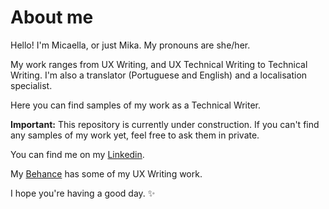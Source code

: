 # About me
Hello! I'm Micaella, or just Mika. My pronouns are she/her.

My work ranges from UX Writing, and UX Technical Writing to Technical Writing. I'm also a translator (Portuguese and English) and a localisation specialist.

Here you can find samples of my work as a Technical Writer.

**Important:** This repository is currently under construction. If you can't find any samples of my work yet, feel free to ask them in private.

You can find me on my [Linkedin](https://www.linkedin.com/in/mzni/).

My [Behance](https://www.behance.net/micaellamazoni) has some of my UX Writing work.

I hope you're having a good day. ✨

<!---
mkzni/mkzni is a ✨ special ✨ repository because its `README.md` (this file) appears on your GitHub profile.
You can click the Preview link to take a look at your changes.
--->
